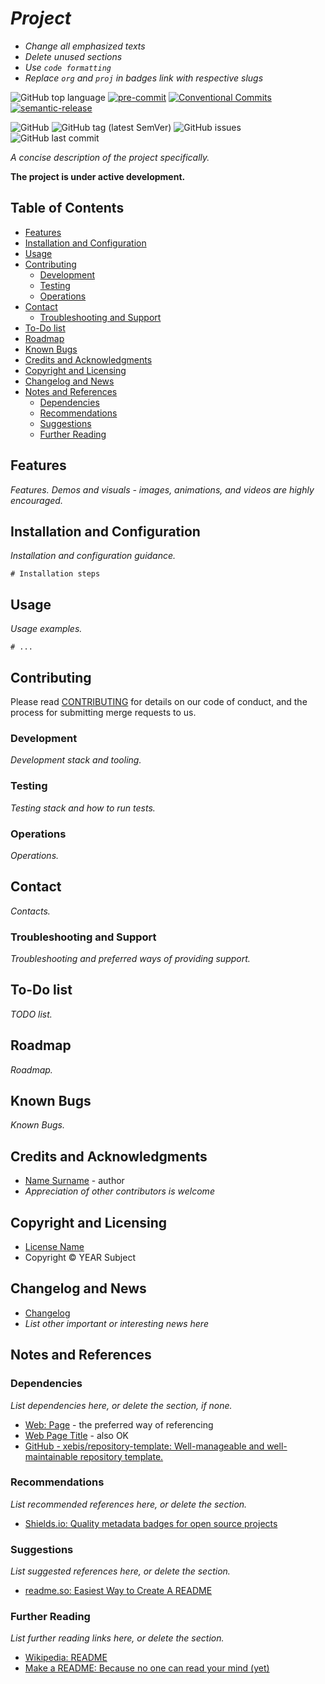 <!-- omit in toc -->
# _Project_

- _Change all emphasized texts_
- _Delete unused sections_
- _Use `code formatting`_
- _Replace `org` and `proj` in badges link with respective slugs_

![GitHub top language](https://img.shields.io/github/languages/top/org/proj)
[![pre-commit](https://img.shields.io/badge/pre--commit-enabled-brightgreen?logo=pre-commit&logoColor=white)](https://github.com/pre-commit/pre-commit)
[![Conventional Commits](https://img.shields.io/badge/Conventional%20Commits-1.0.0-yellow.svg)](https://conventionalcommits.org)
[![semantic-release](https://img.shields.io/badge/%20%20%F0%9F%93%A6%F0%9F%9A%80-semantic--release-e10079.svg)](https://github.com/semantic-release/semantic-release)

![GitHub](https://img.shields.io/github/license/org/proj)
![GitHub tag (latest SemVer)](https://img.shields.io/github/v/tag/org/proj)
![GitHub issues](https://img.shields.io/github/issues/org/proj)
![GitHub last commit](https://img.shields.io/github/last-commit/org/proj)

_A concise description of the project specifically._

**The project is under active development.**

<!-- omit in toc -->
## Table of Contents

- [Features](#features)
- [Installation and Configuration](#installation-and-configuration)
- [Usage](#usage)
- [Contributing](#contributing)
  - [Development](#development)
  - [Testing](#testing)
  - [Operations](#operations)
- [Contact](#contact)
  - [Troubleshooting and Support](#troubleshooting-and-support)
- [To-Do list](#to-do-list)
- [Roadmap](#roadmap)
- [Known Bugs](#known-bugs)
- [Credits and Acknowledgments](#credits-and-acknowledgments)
- [Copyright and Licensing](#copyright-and-licensing)
- [Changelog and News](#changelog-and-news)
- [Notes and References](#notes-and-references)
  - [Dependencies](#dependencies)
  - [Recommendations](#recommendations)
  - [Suggestions](#suggestions)
  - [Further Reading](#further-reading)

## Features

_Features. Demos and visuals - images, animations, and videos are highly encouraged._

## Installation and Configuration

_Installation and configuration guidance._

```shell
# Installation steps
```

## Usage

_Usage examples._

```shell
# ...
```

## Contributing

Please read [CONTRIBUTING](CONTRIBUTING.md) for details on our code of conduct, and the process for submitting merge requests to us.

### Development

_Development stack and tooling._

### Testing

_Testing stack and how to run tests._

### Operations

_Operations._

## Contact

_Contacts._

### Troubleshooting and Support

_Troubleshooting and preferred ways of providing support._

## To-Do list

_TODO list._

## Roadmap

_Roadmap._

## Known Bugs

_Known Bugs._

## Credits and Acknowledgments

- [Name Surname](https://example.com/) - author
- _Appreciation of other contributors is welcome_

## Copyright and Licensing

- [License Name](MIT-LICENSE)
- Copyright © YEAR Subject

## Changelog and News

- [Changelog](../CHANGELOG.md)
- _List other important or interesting news here_

## Notes and References

### Dependencies

_List dependencies here, or delete the section, if none._

- [Web: Page](https://example.com/) - the preferred way of referencing
- [Web Page Title](https://example.com/) - also OK
- [GitHub - xebis/repository-template: Well-manageable and well-maintainable repository template.](https://github.com/xebis/repository-template)

### Recommendations

_List recommended references here, or delete the section._

- [Shields.io: Quality metadata badges for open source projects](https://shields.io/)

### Suggestions

_List suggested references here, or delete the section._

- [readme.so: Easiest Way to Create A README](https://readme.so/)

### Further Reading

_List further reading links here, or delete the section._

- [Wikipedia: README](https://en.wikipedia.org/wiki/README)
- [Make a README: Because no one can read your mind (yet)](https://www.makeareadme.com/)
